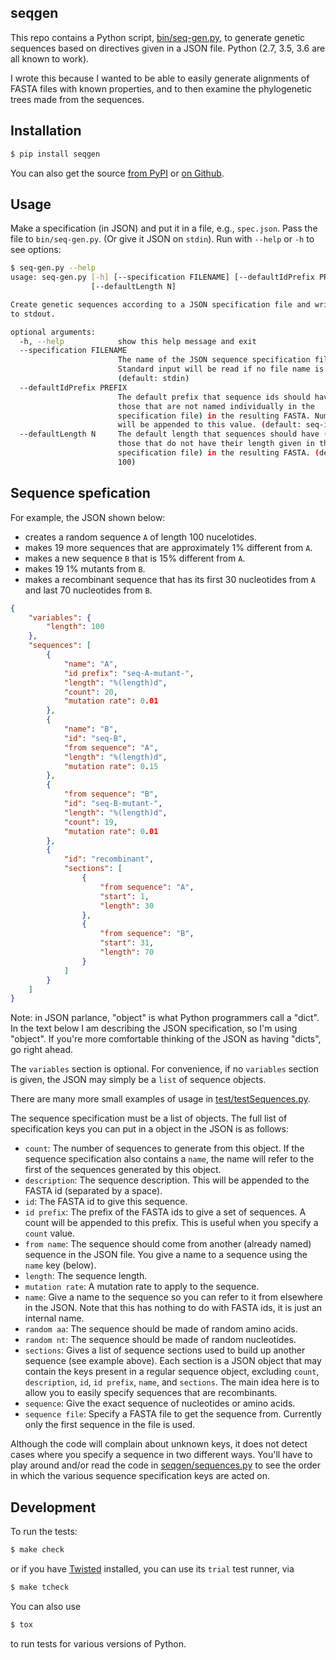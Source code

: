 ## seqgen

This repo contains a Python script, [bin/seq-gen.py](bin/seq-gen.py), to
generate genetic sequences based on directives given in a JSON file.
Python (2.7, 3.5, 3.6 are all known to work).

I wrote this because I wanted to be able to easily generate alignments of
FASTA files with known properties, and to then examine the phylogenetic
trees made from the sequences.

## Installation

```sh
$ pip install seqgen
```

You can also get the source
[from PyPI](https://pypi.org/project/seqgen/) or
[on Github](https://github.com/acorg/seqgen).

## Usage

Make a specification (in JSON) and put it in a file, e.g.,
`spec.json`. Pass the file to `bin/seq-gen.py`.  (Or give it JSON on
`stdin`).  Run with `--help` or `-h` to see options:

```sh
$ seq-gen.py --help
usage: seq-gen.py [-h] [--specification FILENAME] [--defaultIdPrefix PREFIX]
                  [--defaultLength N]

Create genetic sequences according to a JSON specification file and write them
to stdout.

optional arguments:
  -h, --help            show this help message and exit
  --specification FILENAME
                        The name of the JSON sequence specification file.
                        Standard input will be read if no file name is given.
                        (default: stdin)
  --defaultIdPrefix PREFIX
                        The default prefix that sequence ids should have (for
                        those that are not named individually in the
                        specification file) in the resulting FASTA. Numbers
                        will be appended to this value. (default: seq-id-)
  --defaultLength N     The default length that sequences should have (for
                        those that do not have their length given in the
                        specification file) in the resulting FASTA. (default:
                        100)
```

## Sequence spefication

For example, the JSON shown below:

* creates a random sequence `A` of length 100 nucelotides.
* makes 19 more sequences that are approximately 1% different from `A`.
* makes a new sequence `B` that is 15% different from `A`.
* makes 19 1% mutants from `B`.
* makes a recombinant sequence that has its first 30 nucleotides from `A`
  and last 70 nucleotides from `B`.

```json
{
    "variables": {
        "length": 100
    },
    "sequences": [
        {
            "name": "A",
            "id prefix": "seq-A-mutant-",
            "length": "%(length)d",
            "count": 20,
            "mutation rate": 0.01
        },
        {
            "name": "B",
            "id": "seq-B",
            "from sequence": "A",
            "length": "%(length)d",
            "mutation rate": 0.15
        },
        {
            "from sequence": "B",
            "id": "seq-B-mutant-",
            "length": "%(length)d",
            "count": 19,
            "mutation rate": 0.01
        },
        {
            "id": "recombinant",
            "sections": [
                {
                    "from sequence": "A",
                    "start": 1,
                    "length": 30
                },
                {
                    "from sequence": "B",
                    "start": 31,
                    "length": 70
                }
            ]
        }
    ]
}
```

Note: in JSON parlance, "object" is what Python programmers call a
"dict". In the text below I am describing the JSON specification, so I'm
using "object". If you're more comfortable thinking of the JSON as having
"dicts", go right ahead.

The `variables` section is optional. For convenience, if no `variables`
section is given, the JSON may simply be a `list` of sequence objects.

There are many more small examples of usage in
[test/testSequences.py](test/testSequences.py).

The sequence specification must be a list of objects.  The full list of
specification keys you can put in a object in the JSON is as follows:

* `count`: The number of sequences to generate from this object.  If the
  sequence specification also contains a `name`, the name will refer to the
  first of the sequences generated by this object.
* `description`: The sequence description. This will be appended to the
  FASTA id (separated by a space).
* `id`: The FASTA id to give this sequence.
* `id prefix`: The prefix of the FASTA ids to give a set of sequences. A
  count will be appended to this prefix. This is useful when you specify a
  `count` value.
* `from name`: The sequence should come from another (already named)
  sequence in the JSON file. You give a name to a sequence using the `name`
  key (below).
* `length`: The sequence length.
* `mutation rate`: A mutation rate to apply to the sequence.
* `name`: Give a name to the sequence so you can refer to it from elsewhere
  in the JSON. Note that this has nothing to do with FASTA ids, it is just
  an internal name.
* `random aa`: The sequence should be made of random amino acids.
* `random nt`: The sequence should be made of random nucleotides.
* `sections`: Gives a list of sequence sections used to build up another
  sequence (see example above). Each section is a JSON object that may
  contain the keys present in a regular sequence object, excluding `count`,
  `description`, `id`, `id prefix`, `name`, and `sections`. The main idea
  here is to allow you to easily specify sequences that are recombinants.
* `sequence`: Give the exact sequence of nucleotides or amino acids.
* `sequence file`: Specify a FASTA file to get the sequence from. Currently
  only the first sequence in the file is used.


Although the code will complain about unknown keys, it does not detect
cases where you specify a sequence in two different ways. You'll have to
play around and/or read the code in
[seqgen/sequences.py](seqgen/sequences.py) to see the order in which the
various sequence specification keys are acted on.

## Development

To run the tests:

```sh
$ make check
```

or if you have [Twisted](https://twistedmatrix.com/trac/) installed, you
can use its `trial` test runner, via

```sh
$ make tcheck
```

You can also use

```sh
$ tox
```

to run tests for various versions of Python.

